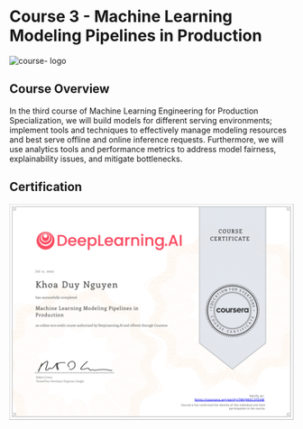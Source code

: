 # Course 3 - Machine Learning Modeling Pipelines in Production

![course- logo](./course-logo.png)

## Course Overview 
In the third course of Machine Learning Engineering for Production Specialization, we will build models for different serving environments; implement tools and techniques to effectively manage modeling resources and best serve offline and online inference requests. Furthermore, we will use analytics tools and performance metrics to address model fairness, explainability issues, and mitigate bottlenecks.

## Certification
![certification](./certificate.png "course certification")